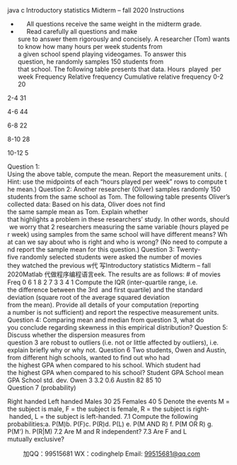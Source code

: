 java c
Introductory statistics
Midterm – fall 2020
Instructions
-      All questions receive the same weight in the midterm grade.
-      Read carefully all questions and make sure to answer them rigorously and concisely.
A researcher (Tom) wants to know how many hours per week students from a given school spend playing videogames. To answer this question, he randomly samples 150 students from that school. The following table presents that data.
Hours  played  per week
Frequency
Relative
frequency
Cumulative
relative frequency
0-2
20


2-4
31



4-6
44

6-8
22


8-10
28


10-12
5


Question 1:
Using the above table, compute the mean. Report the measurement units. (Hint: use the midpoints of each “hours played per week” rows to compute the mean.)
Question 2:
Another researcher (Oliver) samples randomly 150 students from the same school as Tom. The following table presents Oliver’s collected data:
Based on his data, Oliver does not find the same sample mean as Tom. Explain whether that highlights a problem in these researchers’ study. In other words, should we worry that 2 researchers measuring the same variable (hours played per week) using samples from the same school will have different means? What can we say about who is right and who is wrong? (No need to compute and report the sample mean for this question.)
Question 3:
Twenty-five randomly selected students were asked the number of movies they watched the previous w代 写Introductory statistics Midterm – fall 2020Matlab
代做程序编程语言eek. The results are as follows:
# of movies
Freq
0
6
1
8
2
7
3
3
4
1
Compute the IQR (inter-quartile range, i.e. the difference between the 3rd  and first quartile) and the standard deviation (square root of the average squared deviation from the mean). Provide all details of your computation (reporting a number is not sufficient) and report the respective measurement units.
Question 4:
Comparing mean and median from question 3, what do you conclude regarding skewness in this empirical distribution?
Question 5:
Discuss whether the dispersion measures from question 3 are robust to outliers (i.e. not or little affected by outliers), i.e. explain briefly why or why not.
Question 6
Two students, Owen and Austin, from different high schools, wanted to find out who had the highest GPA when compared to his school. Which student had the highest GPA when compared to his school?
Student
GPA
School mean GPA
School std. dev.
Owen
3
3.2
0.6
Austin
82
85
10
Question 7 (probability)

Right handed
Left handed
Males
30
25
Females
40
5
Denote the events M = the subject is male, F = the subject is female, R = the subject is right- handed, L = the subject is left-handed.
7.1 Compute the following probabilities:a. P(M)b. P(F)c. P(R)d. P(L)
e. P(M AND R)
f. P(M OR R)
g. P(M')
h. P(R|M)
7.2 Are M and R independent?
7.3 Are F and L mutually exclusive?







         
加QQ：99515681  WX：codinghelp  Email: 99515681@qq.com
